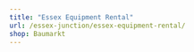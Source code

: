 ```yaml
---
title: "Essex Equipment Rental"
url: /essex-junction/essex-equipment-rental/
shop: Baumarkt
---
```

